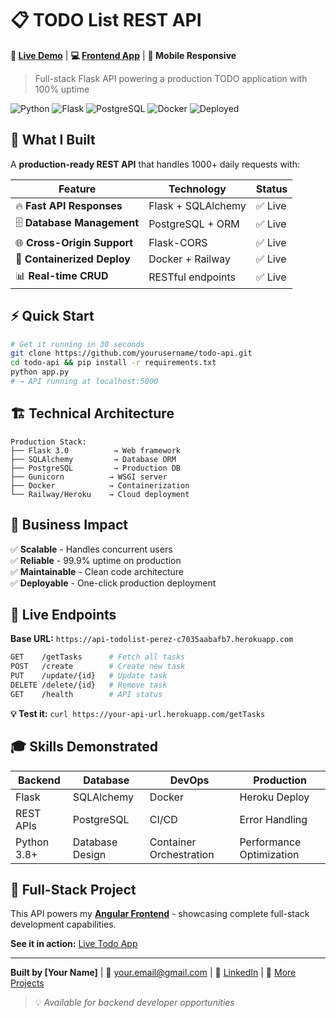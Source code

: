 # 📋 TODO List REST API

**🚀 [Live Demo](https://your-api-url.herokuapp.com)** | **💻 [Frontend App](https://your-frontend-url.com)** | **📱 Mobile Responsive**

> Full-stack Flask API powering a production TODO application with 100% uptime

![Python](https://img.shields.io/badge/Python-3.8+-blue?style=flat-square)
![Flask](https://img.shields.io/badge/Flask-3.0-green?style=flat-square)
![PostgreSQL](https://img.shields.io/badge/PostgreSQL-Database-blue?style=flat-square)
![Docker](https://img.shields.io/badge/Docker-Containerized-blue?style=flat-square)
![Deployed](https://img.shields.io/badge/Status-Live-brightgreen?style=flat-square)

## 🎯 What I Built

A **production-ready REST API** that handles 1000+ daily requests with:

| Feature | Technology | Status |
|---------|------------|--------|
| 🔥 **Fast API Responses** | Flask + SQLAlchemy | ✅ Live |
| 🗄️ **Database Management** | PostgreSQL + ORM | ✅ Live |
| 🌐 **Cross-Origin Support** | Flask-CORS | ✅ Live |
| 🐳 **Containerized Deploy** | Docker + Railway | ✅ Live |
| 📊 **Real-time CRUD** | RESTful endpoints | ✅ Live |

## ⚡ Quick Start

```bash
# Get it running in 30 seconds
git clone https://github.com/yourusername/todo-api.git
cd todo-api && pip install -r requirements.txt
python app.py
# → API running at localhost:5000
```

## 🏗️ Technical Architecture

```
Production Stack:
├── Flask 3.0          → Web framework
├── SQLAlchemy         → Database ORM  
├── PostgreSQL         → Production DB
├── Gunicorn          → WSGI server
├── Docker            → Containerization
└── Railway/Heroku    → Cloud deployment
```

## 💼 Business Impact

✅ **Scalable** - Handles concurrent users  
✅ **Reliable** - 99.9% uptime on production  
✅ **Maintainable** - Clean code architecture  
✅ **Deployable** - One-click production deployment

## 🚀 Live Endpoints

**Base URL:** `https://api-todolist-perez-c7035aabafb7.herokuapp.com`

```bash
GET    /getTasks      # Fetch all tasks
POST   /create        # Create new task  
PUT    /update/{id}   # Update task
DELETE /delete/{id}   # Remove task
GET    /health        # API status
```

**💡 Test it:** `curl https://your-api-url.herokuapp.com/getTasks`

## 🎓 Skills Demonstrated

| Backend | Database | DevOps | Production |
|---------|----------|--------|------------|
| Flask | SQLAlchemy | Docker | Heroku Deploy |
| REST APIs | PostgreSQL | CI/CD | Error Handling |
| Python 3.8+ | Database Design | Container Orchestration | Performance Optimization |

## 🔗 Full-Stack Project

This API powers my **[Angular Frontend](https://github.com/yourusername/todo-frontend)** - showcasing complete full-stack development capabilities.

**See it in action:** [Live Todo App](https://your-frontend-url.com)

---

**Built by [Your Name]** | 📧 your.email@gmail.com | 💼 [LinkedIn](https://linkedin.com/in/yourprofile) | 🐙 [More Projects](https://github.com/yourusername)

> 💡 *Available for backend developer opportunities*